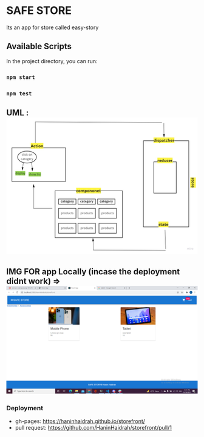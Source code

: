 # SAFE STORE

Its an app for store called easy-story
## Available Scripts

In the project directory, you can run:

### `npm start`


### `npm test`


## UML : ![img](uml1.jpg)

## IMG FOR app Locally (incase the deployment didnt work) => ![img](result.png)


### Deployment
- gh-pages:  https://haninhaidrah.github.io/storefront/  
- pull request: https://github.com/HaninHaidrah/storefront/pull/1 




